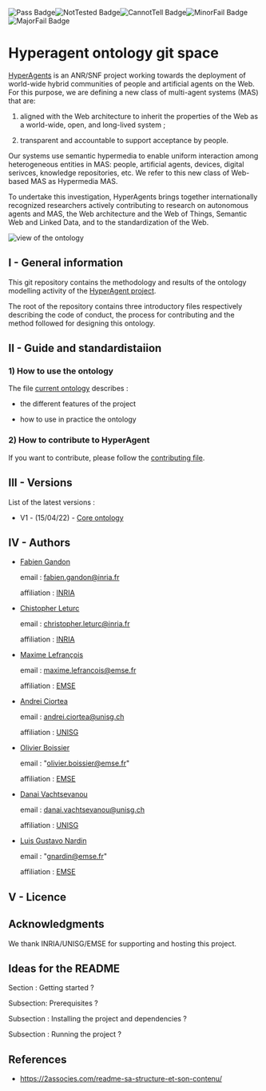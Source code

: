 ![Pass Badge](https://img.shields.io/endpoint?url=https://gist.githubusercontent.com/NicoRobertIn/ecc76114da46334e44dc7c93634eecdb/raw/hmas__heads_test-workflow.json)![NotTested Badge](https://img.shields.io/endpoint?url=https://gist.githubusercontent.com/NicoRobertIn/49b9c637b24deb44e9a1d229af74cdc8/raw/hmas__heads_test-workflow.json)![CannotTell Badge](https://img.shields.io/endpoint?url=https://gist.githubusercontent.com/NicoRobertIn/75a02c6b20baf6cd4bc6ec4c2148fb21/raw/hmas__heads_test-workflow.json)![MinorFail Badge](https://img.shields.io/endpoint?url=https://gist.githubusercontent.com/NicoRobertIn/9a8586dfcd702f1511d18b5f81fd1594/raw/hmas__heads_test-workflow.json)![MajorFail Badge](https://img.shields.io/endpoint?url=https://gist.githubusercontent.com/NicoRobertIn/a242e427a25c90887a3213049eb60af7/raw/hmas__heads_test-workflow.json)

# Hyperagent ontology git space































[HyperAgents](https://www.hyperagents.org/) is an ANR/SNF project working towards the deployment of world-wide hybrid communities of people and artificial agents on the Web. For this purpose, we are defining a new class of multi-agent systems (MAS) that are: 































1) aligned with the Web architecture to inherit the properties of the Web as a world-wide, open, and long-lived system ; 































2) transparent and accountable to support acceptance by people. 































Our systems use semantic hypermedia to enable uniform interaction among heterogeneous entities in MAS: people, artificial agents, devices, digital serivces, knowledge repositories, etc. We refer to this new class of Web-based MAS as Hypermedia MAS.















To undertake this investigation, HyperAgents brings together internationally recognized researchers actively contributing to research on autonomous agents and MAS, the Web architecture and the Web of Things, Semantic Web and Linked Data, and to the standardization of the Web.















































![view of the ontology](https://github.com/HyperAgents/ns.hyperagents.org/blob/master/resources/hmas-webvowl-v2.jpg)















































## I - General information































This git repository contains the methodology and results of the ontology modelling activity of the [HyperAgent project](https://www.hyperagents.org/).















The root of the repository contains three introductory files respectively describing the code of conduct, the process for contributing and the method followed for designing this ontology.































## II - Guide and standardistaiion































### 1) How to use the ontology































The file [current ontology](https://github.com/HyperAgents/ns.hyperagents.org/blob/master/MODELING-ONTOLOGIES.md) describes :















* the different features of the project















* how to use in practice the ontology















































### 2) How to contribute to HyperAgent































If you want to contribute, please follow the [contributing file](https://github.com/HyperAgents/ns.hyperagents.org/blob/master/CONTRIBUTING.md).















































## III - Versions































































List of the latest versions : 















* V1 - (15/04/22) - [Core ontology](https://github.com/HyperAgents/ns.hyperagents.org/milestone/1?closed=1) 















































## IV - Authors















































* [Fabien Gandon](http://fabien.info/)































  email : fabien.gandon@inria.fr 















  















  affiliation : [INRIA](https://inria.fr/) 































































* [Chistopher Leturc](https://emse.fr/~leturc/) 































  email : christopher.leturc@inria.fr















  















  affiliation :  [INRIA](https://inria.fr/) 















































* [Maxime Lefrançois](http://maxime-lefrancois.info/me#) 















 















  email : maxime.lefrancois@emse.fr 















  















  affiliation : [EMSE](https://www.mines-stetienne.fr/) 















































* [Andrei Ciortea](http://iri.for/andrei) 































  email : andrei.ciortea@unisg.ch 















  















  affiliation : [UNISG](https://www.unisg.ch/en)  















































* [Olivier Boissier](https://www.emse.fr/~boissier/) 































  email : "olivier.boissier@emse.fr" 















  















  affiliation : [EMSE](https://mines-stetienne.fr) 















  































* [Danai Vachtsevanou](https://danaivach.inrupt.net/profile/card#me)































  email : danai.vachtsevanou@unisg.ch 















  















  affiliation : [UNISG](https://www.unisg.ch/en) 































* [Luis Gustavo Nardin](https://www.emse.fr/~gardin/) 































  email : "gnardin@emse.fr" 















  















  affiliation : [EMSE](https://mines-stetienne.fr) 































## V - Licence















































## Acknowledgments































We thank INRIA/UNISG/EMSE for supporting and hosting this project.















































## Ideas for the README































Section :  Getting started ?































Subsection: Prerequisites ?































Subsection : Installing the project and dependencies ?































Subsection : Running the project ?































































## References















































* https://2associes.com/readme-sa-structure-et-son-contenu/
